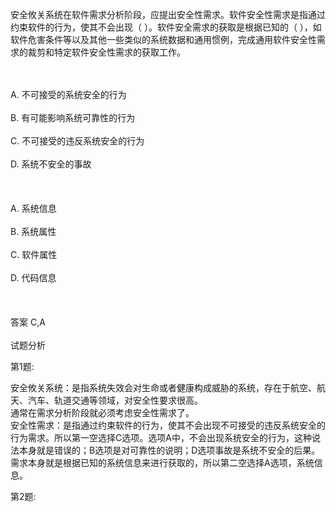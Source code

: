 <div class="detail lh2"><p>安全攸关系统在软件需求分析阶段，应提出安全性需求。软件安全性需求是指通过约束软件的行为，使其不会出现（  ）。软件安全需求的获取是根据已知的（  ），如软件危害条件等以及其他一些类似的系统数据和通用惯例，完成通用软件安全性需求的裁剪和特定软件安全性需求的获取工作。</p><br/><br/>A. 不可接受的系统安全的行为<br/><br/>B. 有可能影响系统可靠性的行为<br/><br/>C. 不可接受的违反系统安全的行为<br/><br/>D. 系统不安全的事故<br/><br/><br/><br/>A. 系统信息<br/><br/>B. 系统属性<br/><br/>C. 软件属性<br/><br/>D. 代码信息<br/><br/><br/><br/>答案 C,A<br/><br/>试题分析<br/><p>第1题:</p><p>安全攸关系统：是指系统失效会对生命或者健康构成威胁的系统，存在于航空、航天、汽车、轨道交通等领域，对安全性要求很高。<br/>通常在需求分析阶段就必须考虑安全性需求了。<br/>安全性需求：是指通过约束软件的行为，使其不会出现不可接受的违反系统安全的行为需求。所以第一空选择C选项。选项A中，不会出现系统安全的行为，这种说法本身就是错误的；B选项是对可靠性的说明；D选项事故是系统不安全的后果。<br/>需求本身就是根据已知的系统信息来进行获取的，所以第二空选择A选项，系统信息。<br/></p><p>第2题:</p><p><br/></p></div>